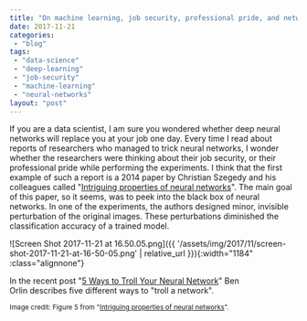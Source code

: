 ```yaml
---
title: "On machine learning, job security, professional pride, and network trolling"
date: 2017-11-21
categories: 
 - "blog"
tags: 
 - "data-science"
 - "deep-learning"
 - "job-security"
 - "machine-learning"
 - "neural-networks"
layout: "post"
---
```


If you are a data scientist, I am sure you wondered whether deep neural networks will replace you at your job one day. Every time I read about reports of researchers who managed to trick neural networks, I wonder whether the researchers were thinking about their job security, or their professional pride while performing the experiments. I think that the first example of such a report is a 2014 paper by Christian Szegedy and his colleagues called "[Intriguing properties of neural networks](https://arxiv.org/abs/1312.6199)". The main goal of this paper, so it seems, was to peek into the black box of neural networks. In one of the experiments, the authors designed minor, invisible perturbation of the original images. These perturbations diminished the classification accuracy of a trained model.

![Screen Shot 2017-11-21 at 16.50.05.png]({{ '/assets/img/2017/11/screen-shot-2017-11-21-at-16-50-05.png' | relative_url }}){:width="1184" :class="alignnone"}

In the recent post "[5 Ways to Troll Your Neural Network](https://mathwithbaddrawings.com/2017/10/18/5-ways-to-troll-your-neural-network/)" Ben Orlin describes five different ways to "troll a network".

<small>Image credit: Figure 5 from "<a href="https://arxiv.org/abs/1312.6199">Intriguing properties of neural networks</a>".</small>
